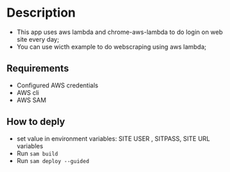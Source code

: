 # Description

- This app uses aws lambda and chrome-aws-lambda to do login on web site every day;
- You can use wicth example to do webscraping using aws lambda;

## Requirements

- Configured AWS credentials
- AWS cli
- AWS SAM

## How to deply

- set value in environment variables: SITE USER , SITPASS, SITE URL variables
- Run `sam build`
- Run `sam deploy --guided`
